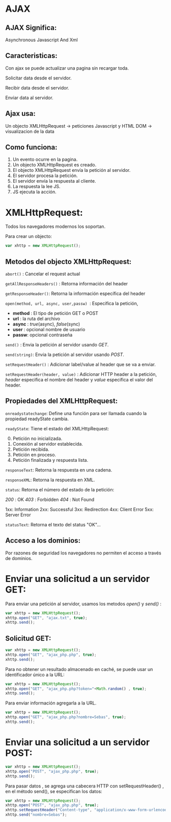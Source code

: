# AJAX

## AJAX Significa:
Asynchronous Javascript And Xml

## Caracteristicas: 
Con ajax se puede actualizar una pagina sin recargar toda.

Solicitar data desde el servidor.

Recibir data desde el servidor.

Enviar data al servidor.

## Ajax usa:
Un objecto XMLHttpRequest -> peticiones
Javascript y HTML DOM -> visualizacion de la data

## Como funciona:

1. Un evento ocurre en la pagina.
2. Un objecto XMLHttpRequest es creado.
3. El objecto XMLHttpRequest envía la petición al servidor.
4. El servidor procesa la petición.
5. El servidor envia la respuesta al cliente.
6. La respuesta la lee JS.
7. JS ejecuta la acción.

# XMLHttpRequest:

Todos los navegadores modernos los soportan.

Para crear un objecto:

```javascript
var xhttp = new XMLHttpRequest();
```

## Metodos del objecto XMLHttpRequest:

```abort()``` : Cancelar el request actual

```getAllResponseHeaders()``` : Retorna información del header 

```getResponseHeader()```: Retorna la información específica del header 

```open(method, url, async, user,passw) ```: Especifica la petición,
 * __method__ : El tipo de petición GET o POST
 * __url__ : la ruta del archivo
 * __async__ : *true*(async), *false*(sync)
 * __user__ : opcional nombre de usuario
 * __passw__: opcional contraseña

```send()``` : Envia la petición al servidor usando *GET*.

```send(string)```: Envia la petición al servidor usando *POST*.

```setRequestHeader()``` : Adicionar label/value al header que se va a enviar.

```setRequestHeader(header, value)``` : Adicionar HTTP header a la petición, *header* especifica el nombre del header y *value* especifica el valor del header. 

## Propiedades del XMLHttpRequest:
```onreadystatechange```: Define una función para ser llamada cuando la propiedad readyState cambia.

```readyState```: Tiene el estado del XMLHttpRequest:

0. Petición no inicializada.
1. Conexión al servidor establecida.
2. Petición recibida.
3. Petición en proceso.
4. Petición finalizada y respuesta lista.

```responseText```: Retorna la respuesta en una cadena.

```responseXML```: Retorna la respuesta en XML.

```status```: Retorna el número del estado de la petición: 

*200* : OK
*403* : Forbidden
*404* : Not Found

1xx: Information
2xx: Successful
3xx: Redirection
4xx: Client Error
5xx: Server Error

```statusText```: Retorna el texto del status "OK"...

## Acceso a los dominios:

Por razones de seguridad los navegadores no permiten el acceso a través de dominios.

# Enviar una solicitud a un servidor GET:

Para enviar una petición al servidor, usamos los metodos *open()* y *send()* : 

```javascript
var xhttp = new XMLHttpRequest(); 
xhttp.open("GET", "ajax.txt", true);
xhttp.send();
```
## Solicitud GET:

```javascript
var xhttp = new XMLHttpRequest(); 
xhttp.open("GET", "ajax_php.php", true);
xhttp.send();
```
Para no obtener un resultado almacenado en caché, se puede usar un identificador único a la URL:

```javascript
var xhttp = new XMLHttpRequest();
xhttp.open("GET", "ajax_php.php?token="+Math.random() , true);
xhttp.send();
```
Para enviar información agregarla a la URL.

```javascript
var xhttp = new XMLHttpRequest();
xhttp.open("GET", "ajax_php.php?nombre=Sebas", true);
xhttp.send();
```

# Enviar una solicitud a un servidor POST:

```javascript
var xhttp = new XMLHttpRequest();
xhttp.open("POST", "ajax_php.php", true);
xhttp.send();
```

Para pasar datos , se agrega una cabecera HTTP con setRequestHeader() , en el método send(), se especifican los datos:

```javascript
var xhttp = new XMLHttpRequest();
xhttp.open("POST", "ajax_php.php", true);
xhttp.setRequestHeader("Content-type", "application/x-www-form-urlencoded");
xhttp.send("nombre=Sebas");
```





